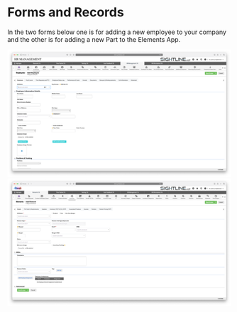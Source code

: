 # Forms and Records

In the two forms below one is for adding a new employee to your company and the other is for adding a new Part to the Elements App.

![New Employee](../../../overrides/assets/images/en/New_Employee.png)
![New Element](../../../overrides/assets/images/en/New_Element.png)